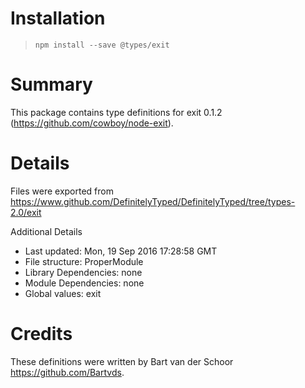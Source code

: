 # Installation
> `npm install --save @types/exit`

# Summary
This package contains type definitions for exit 0.1.2 (https://github.com/cowboy/node-exit).

# Details
Files were exported from https://www.github.com/DefinitelyTyped/DefinitelyTyped/tree/types-2.0/exit

Additional Details
 * Last updated: Mon, 19 Sep 2016 17:28:58 GMT
 * File structure: ProperModule
 * Library Dependencies: none
 * Module Dependencies: none
 * Global values: exit

# Credits
These definitions were written by Bart van der Schoor <https://github.com/Bartvds>.
